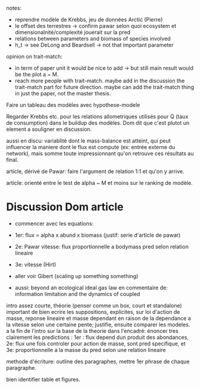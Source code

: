 notes:

- reprendre modèle de Krebbs, jeu de données Arctic (Pierre)
- le offset des terrestres -> confirm pawar selon quoi ecosystem et dimensionalnité/complexité jouerait sur la pred
- relations between parameters and biomass of species involved
- h_t -> see DeLong and Beardsell -> not that important parameter


opinion on trait-match:
- in term of paper unit it would be nice to add -> but still main result would be the plot a ~ M.
- reach more people with trait-match.
maybe add in the discussion the trait-match part for future direction.
maybe can add the trait-match thing in just the paper, not the master thesis.

Faire un tableau des modèles avec hypothese-modele

Regarder Krebbs etc. pour les relations allometriques utilisés pour Q (taux de consumption) dans le buildup des modèles. Dom dit que c'est plutot un element a souligner en discussion.

aussi en discu: variablité dont le mass-balance est atteint, qui peut influencer la maniere dont le flux est compute (ex: entrée externe du network), mais somme toute impressionnant qu'on retrouve ces résultats au final.

article, dérivé de Pawar: faire l'argument de relation 1:1 et qu'on y arrive.

article: orienté entre le test de alpha ~ M et moins sur le ranking de modèle.

# Discussion Dom article
- commencer avec les equations:
- 1er: flux = alpha x abund x biomass (justif: serie d'article de pawar)
- 2e: Pawar vitesse: flux proportionnelle a bodymass pred selon relation lineaire
- 3e: vitesse (Hirt)

- aller voir Gibert (scaling up something something)
- aussi: beyond an ecological ideal gas law en commentaire de: information limitation and the dynamics of coupled


intro assez courte, théorie (penser comme un box, court et standalone) important de bien ecrire les suppositions, explicites, sur loi d'action de masse, reponse lineaire et masse dependant en raison de la dependance a la vitesse selon une certaine pente; justifie, ensuite comparer les modeles. a la fin de l'intro sur la base de la theorie dans l'encadré: énoncer tres clairement les predictions : 1er : flux depend dun produit des abondances, 2e: flux une fois controler pour action de masse, sont pred specifique, et 3e: proportionnelle a la masse du pred selon une relation lineaire 

methode d'écriture: 
outline des paragraphes, mettre 1er phrase de chaque paragraphe.

bien identifier table et figures.